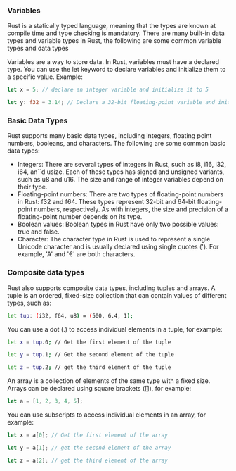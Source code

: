 ### Variables

Rust is a statically typed language, meaning that the types are known at compile time and type checking is mandatory. There are many built-in data types and variable types in Rust, the following are some common variable types and data types

Variables are a way to store data. In Rust, variables must have a declared type. You can use the let keyword to declare variables and initialize them to a specific value. Example:

```rust
let x = 5; // declare an integer variable and initialize it to 5

let y: f32 = 3.14; // Declare a 32-bit floating-point variable and initialize it to 3.14

```

### Basic Data Types

Rust supports many basic data types, including integers, floating point numbers, booleans, and characters. The following are some common basic data types:

* Integers: There are several types of integers in Rust, such as i8, i16, i32, i64, an``d usize. Each of these types has signed and unsigned variants, such as u8 and u16. The size and range of integer variables depend on their type.
* Floating-point numbers: There are two types of floating-point numbers in Rust: f32 and f64. These types represent 32-bit and 64-bit floating-point numbers, respectively. As with integers, the size and precision of a floating-point number depends on its type.
* Boolean values: Boolean types in Rust have only two possible values: true and false.
* Character: The character type in Rust is used to represent a single Unicode character and is usually declared using single quotes ('). For example, 'A' and '€' are both characters.

### Composite data types

Rust also supports composite data types, including tuples and arrays. A tuple is an ordered, fixed-size collection that can contain values of different types, such as:

```bash
let tup: (i32, f64, u8) = (500, 6.4, 1);
```
You can use a dot (.) to access individual elements in a tuple, for example:

```bash
let x = tup.0; // Get the first element of the tuple

let y = tup.1; // Get the second element of the tuple

let z = tup.2; // get the third element of the tuple
```

An array is a collection of elements of the same type with a fixed size. Arrays can be declared using square brackets ([]), for example:

```rust
let a = [1, 2, 3, 4, 5];
```

You can use subscripts to access individual elements in an array, for example:

```rust
let x = a[0]; // Get the first element of the array

let y = a[1]; // get the second element of the array

let z = a[2]; // get the third element of the array
```
